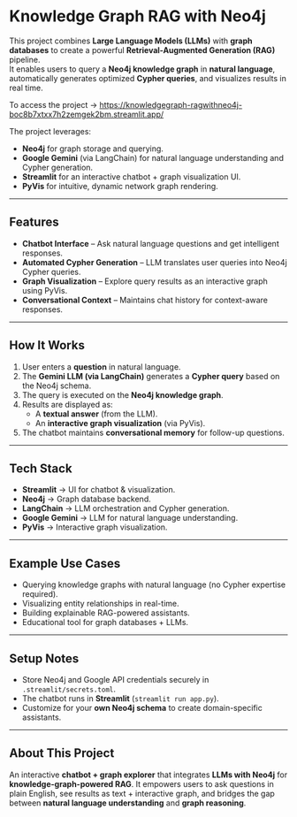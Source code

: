 # Knowledge Graph RAG with Neo4j

This project combines **Large Language Models (LLMs)** with **graph databases** to create a powerful **Retrieval-Augmented Generation (RAG)** pipeline.  
It enables users to query a **Neo4j knowledge graph** in **natural language**, automatically generates optimized **Cypher queries**, and visualizes results in real time. 

To access the project -> https://knowledgegraph-ragwithneo4j-boc8b7xtxx7h2zemgek2bm.streamlit.app/

The project leverages:
- **Neo4j** for graph storage and querying.
- **Google Gemini** (via LangChain) for natural language understanding and Cypher generation.
- **Streamlit** for an interactive chatbot + graph visualization UI.
- **PyVis** for intuitive, dynamic network graph rendering.

---

## Features
- **Chatbot Interface** – Ask natural language questions and get intelligent responses.
- **Automated Cypher Generation** – LLM translates user queries into Neo4j Cypher queries.
- **Graph Visualization** – Explore query results as an interactive graph using PyVis.
- **Conversational Context** – Maintains chat history for context-aware responses.

---

## How It Works
1. User enters a **question** in natural language.
2. The **Gemini LLM (via LangChain)** generates a **Cypher query** based on the Neo4j schema.
3. The query is executed on the **Neo4j knowledge graph**.
4. Results are displayed as:
   - A **textual answer** (from the LLM).
   - An **interactive graph visualization** (via PyVis).
5. The chatbot maintains **conversational memory** for follow-up questions.

---

## Tech Stack
- **Streamlit** → UI for chatbot & visualization.
- **Neo4j** → Graph database backend.
- **LangChain** → LLM orchestration and Cypher generation.
- **Google Gemini** → LLM for natural language understanding.
- **PyVis** → Interactive graph visualization.

---

## Example Use Cases
- Querying knowledge graphs with natural language (no Cypher expertise required).
- Visualizing entity relationships in real-time.
- Building explainable RAG-powered assistants.
- Educational tool for graph databases + LLMs.

---

## Setup Notes
- Store Neo4j and Google API credentials securely in `.streamlit/secrets.toml`.
- The chatbot runs in **Streamlit** (`streamlit run app.py`).
- Customize for your **own Neo4j schema** to create domain-specific assistants.

---

## About This Project
An interactive **chatbot + graph explorer** that integrates **LLMs with Neo4j** for **knowledge-graph-powered RAG**. It empowers users to ask questions in plain English, see results as text + interactive graph, and bridges the gap between **natural language understanding** and **graph reasoning**.
